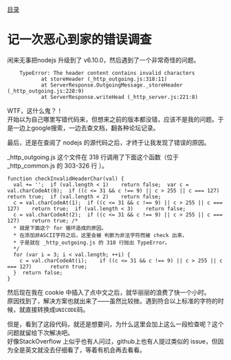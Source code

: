 [目录](./)
# 记一次恶心到家的错误调查

闲来无事把nodejs 升级到了 v6.10.0，然后遇到了一个非常奇怪的问题。
```
    TypeError: The header content contains invalid characters
           at storeHeader (_http_outgoing.js:318:11)
           at ServerResponse.OutgoingMessage._storeHeader (_http_outgoing.js:228:9)
           at ServerResponse.writeHead (_http_server.js:221:8)
```
WTF，这什么鬼？！  
开始以为自己哪里写错代码来，但想来之前的版本都没错，应该不是我的问题。于是一边上google搜索，一边去查文档，翻各种论坛记录。

最后，还是在查阅了 nodejs 的源代码之后，才终于让我发现了错误的原因。

\_http\_outgoing.js 这个文件在 318 行调用了下面这个函数（位于\_http\_common.js 的 303-326 行 ）。

```
function checkInvalidHeaderChar(val) {
  val += '';  if (val.length < 1)    return false;  var c = val.charCodeAt(0);  if ((c <= 31 && c !== 9) || c > 255 || c === 127)    return true;  if (val.length < 2)    return false;
  c = val.charCodeAt(1);  if ((c <= 31 && c !== 9) || c > 255 || c === 127)    return true;  if (val.length < 3)    return false;
  c = val.charCodeAt(2);  if ((c <= 31 && c !== 9) || c > 255 || c === 127)    return true; /*
  * 就是下面这个 for 循环造成的原因。
  * 在添加非ASCII字符之后，这里会被 判断为非法字符而被 check 出来，
  * 于是就在 _http_outgoing.js 的 318 行抛出 TypeError。  
  */
  for (var i = 3; i < val.length; ++i) {
    c = val.charCodeAt(i);    if ((c <= 31 && c !== 9) || c > 255 || c === 127)      return true;
  }  return false;
}
```

然后现在我在 cookie 中插入了点中文之后，就华丽丽的浪费了快一个小时。  
原因找到了，解决方案也就出来了——虽然比较挫。遇到符合以上标准的字符的时候，就直接转换成`UNICODE`码。

但是，看到了这段代码，就还是想要问，为什么这里会加上这么一段检查呢？这个问题就留给下次解决吧。  
好像StackOverflow 上似乎也有人问过，github上也有人提过类似的 issue，但因为全是英文就没去仔细看了，等着有机会再去看看。